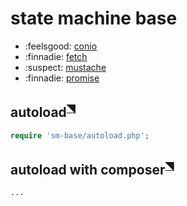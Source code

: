 # state machine base

- :feelsgood: [conio](conio.md)
- :finnadie: [fetch](fetch.md)
- :suspect: [mustache](mustache.md)
- :finnadie: [promise](promise.md)

## autoload<sup>[◥][autoload]</sup>
```php
require 'sm-base/autoload.php';
```

## autoload with composer<sup>[◥][composer]</sup>
```sh
...
```

[autoload]: https://www.php.net/manual/en/language.oop5.autoload.php
[composer]: https://en.wikipedia.org/wiki/Composer_(software)

